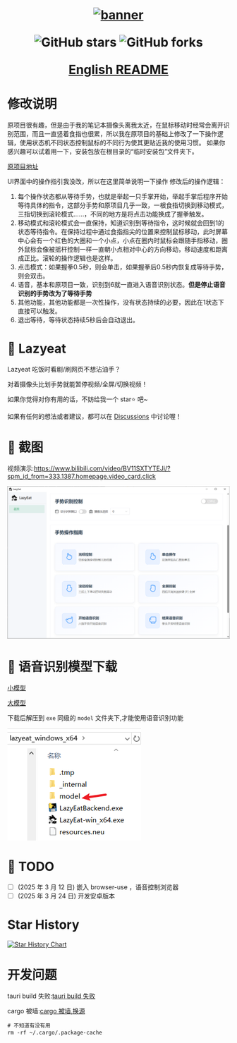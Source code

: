 <h1 align="center">
  <a href="https://github.com/maplelost/lazy-eat/releases">
    <img src="https://github.com/maplelost/lazy-eat/blob/master/public/lazyeat.png?raw=true" width="150" height="150" alt="banner" /><br>
  </a>
<div align="center">

![GitHub stars](https://img.shields.io/github/stars/maplelost/lazyeat)
![GitHub forks](https://img.shields.io/github/forks/maplelost/lazyeat?style=flat)

[English README](README_EN.md)

</div>
</h1>

# 修改说明

原项目很有趣，但是由于我的笔记本摄像头离我太近，在鼠标移动时经常会离开识别范围，而且一直竖着食指也很累，所以我在原项目的基础上修改了一下操作逻辑，使用状态机不同状态控制鼠标的不同行为使其更贴近我的使用习惯。
如果你感兴趣可以试着用一下，安装包放在根目录的“临时安装包”文件夹下。

[原项目地址](https://github.com/maplelost/lazyeat)

UI界面中的操作指引我没改，所以在这里简单说明一下操作
修改后的操作逻辑：
1. 每个操作状态都从等待手势，也就是举起一只手掌开始，举起手掌后程序开始等待具体的指令，这部分手势和原项目几乎一致，一根食指切换到移动模式，三指切换到滚轮模式……，不同的地方是将点击功能换成了握拳触发。
2. 移动模式和滚轮模式会一直保持，知道识别到等待指令，这时候就会回到1的状态等待指令。在保持过程中通过食指指尖的位置来控制鼠标移动，此时屏幕中心会有一个红色的大圈和一个小点，小点在圈内时鼠标会跟随手指移动，圈外鼠标会像被摇杆控制一样一直朝小点相对中心的方向移动，移动速度和距离成正比。滚轮的操作逻辑也是这样。
3. 点击模式：如果握拳0.5秒，则会单击，如果握拳后0.5秒内恢复成等待手势，则会双击。
4. 语音，基本和原项目一致，识别到6就一直进入语音识别状态。**但是停止语音识别的手势改为了等待手势**
5. 其他功能，其他功能都是一次性操作，没有状态持续的必要，因此在1状态下直接可以触发。
6. 退出等待，等待状态持续5秒后会自动退出。


# 🍕 Lazyeat

Lazyeat 吃饭时看剧/刷网页不想沾油手？

对着摄像头比划手势就能暂停视频/全屏/切换视频！

如果你觉得对你有用的话，不妨给我一个 star⭐ 吧~

如果有任何的想法或者建议，都可以在 [Discussions](https://github.com/maplelost/lazyeat/discussions) 中讨论喔！

# 🌠 截图

视频演示:https://www.bilibili.com/video/BV11SXTYTEJi/?spm_id_from=333.1387.homepage.video_card.click

![img.png](.readme/img.png)

# 📢 语音识别模型下载

[小模型](https://alphacephei.com/vosk/models/vosk-model-small-cn-0.22.zip)

[大模型](https://alphacephei.com/vosk/models/vosk-model-cn-0.22.zip)

下载后解压到 `exe` 同级的 `model` 文件夹下,才能使用语音识别功能

![img.png](.readme/img_model_example.png)

# 📝 TODO

- [ ] (2025 年 3 月 12 日) 嵌入 browser-use ，语音控制浏览器
- [ ] (2025 年 3 月 24 日) 开发安卓版本

[//]: # "# 📚 References"

# Star History

[![Star History Chart](https://api.star-history.com/svg?repos=maplelost/lazyeat&type=Date)](https://www.star-history.com/#maplelost/lazyeat&Date)

# 开发问题

tauri build 失败:[tauri build 失败](https://github.com/tauri-apps/tauri/issues/7338)

cargo 被墙:[cargo 被墙,换源](https://www.chenreal.com/post/599)

```
# 不知道有没有用
rm -rf ~/.cargo/.package-cache 
```


